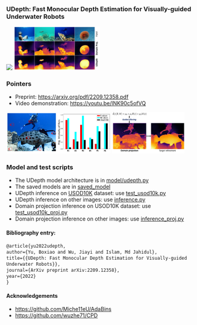 ### UDepth: Fast Monocular Depth Estimation for Visually-guided Underwater Robots

<img src=/data/udepth.gif width=53% /> <img src=/data/udepth.jpeg width=45.5% /> 

### Pointers
- Preprint: https://arxiv.org/pdf/2209.12358.pdf
- Video demonstration: https://youtu.be/lNK90c5ofVQ

<img src=/data/RMI_space.jpeg width=55% /> <img src=/data/RMI_next.jpeg width=38% />

### Model and test scripts
- The UDepth model architecture is in [model/udepth.py](model/udepth.py)
- The saved models are in [saved_model](saved_model/)
- UDepth inference on [USOD10K](https://github.com/LinHong-HIT/USOD10K) dataset: use [test_usod10k.py](test_usod10k.py) 
- UDepth inference on other images: use [inference.py](inference.py) 
- Domain projection inference on USOD10K dataset: use [test_usod10k_proj.py](test_usod10k_proj.py) 
- Domain projection inference on other images: use [inference_proj.py](inference_proj.py) 


#### Bibliography entry:
	
	@article{yu2022udepth,
    author={Yu, Boxiao and Wu, Jiayi and Islam, Md Jahidul},
    title={{UDepth: Fast Monocular Depth Estimation for Visually-guided Underwater Robots}},
    journal={ArXiv preprint arXiv:2209.12358},
    year={2022}
	}


#### Acknowledgements
- https://github.com/Miche11eU/AdaBins
- https://github.com/wuzhe71/CPD
